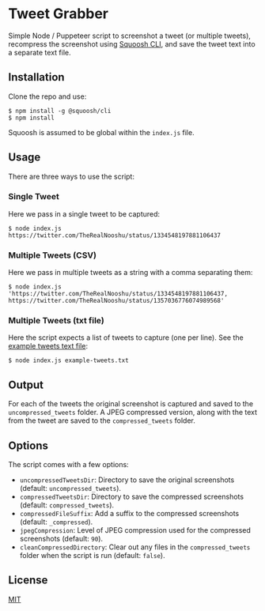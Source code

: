 # Tweet Grabber

Simple Node / Puppeteer script to screenshot a tweet (or multiple tweets), recompress the screenshot using [Squoosh CLI](https://github.com/GoogleChromeLabs/squoosh/tree/dev/cli), and save the tweet text into a separate text file.

## Installation
Clone the repo and use:

```
$ npm install -g @squoosh/cli
$ npm install
```

Squoosh is assumed to be global within the `index.js` file.

## Usage
There are three ways to use the script:

### Single Tweet
Here we pass in a single tweet to be captured:

```
$ node index.js https://twitter.com/TheRealNooshu/status/1334548197881106437
```

### Multiple Tweets (CSV)
Here we pass in multiple tweets as a string with a comma separating them:

```
$ node index.js 'https://twitter.com/TheRealNooshu/status/1334548197881106437, https://twitter.com/TheRealNooshu/status/1357036776074989568'
```

### Multiple Tweets (txt file)
Here the script expects a list of tweets to capture (one per line). See the [example tweets text file](example-tweets.txt):

```
$ node index.js example-tweets.txt
```

## Output
For each of the tweets the original screenshot is captured and saved to the `uncompressed_tweets` folder. A JPEG compressed version, along with the text from the tweet are saved to the `compressed_tweets` folder.

## Options
The script comes with a few options:
* `uncompressedTweetsDir`: Directory to save the original screenshots (default: `uncompressed_tweets`).
* `compressedTweetsDir`: Directory to save the compressed screenshots (default: `compressed_tweets`).
* `compressedFileSuffix`: Add a suffix to the compressed screenshots (default: `_compressed`).
* `jpegCompression`: Level of JPEG compression used for the compressed screenshots (default: `90`).
* `cleanCompressedDirectory`: Clear out any files in the `compressed_tweets` folder when the script is run (default: `false`).

## License

[MIT](LICENSE)
